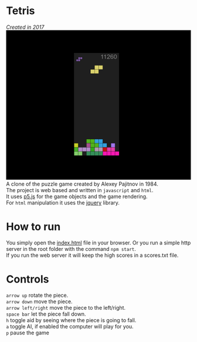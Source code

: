 # Tetris
*Created in 2017*<br>
![tetris game](./img/tetris_game.PNG)
A clone of the puzzle game created by Alexey Pajitnov in 1984.<br>
The project is web based and written in `javascript` and `html`.<br>
It uses [p5.js](https://p5js.org/) for the game objects and the game rendering. <br>
For `html` manipulation it uses the [jquery](https://jquery.com/) library.

# How to run
You simply open the [index.html](./index.html) file in your browser.
Or you run a simple http server in the root folder with the command `npm start`.<br>
If you run the web server it will keep the high scores in a scores.txt file.

# Controls
`arrow up` rotate the piece.<br>
`arrow down` move the piece.<br>
`arrow left/right` move the piece to the left/right.<br>
`space bar` let the piece fall down.<br>
`h` toggle aid by seeing where the piece is going to fall.<br>
`a` toggle AI, if enabled the computer will play for you.<br>
`p` pause the game
